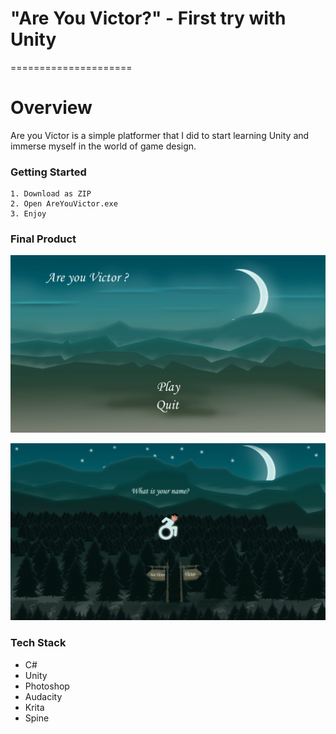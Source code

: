 # "Are You Victor?" - First try with Unity
=====================

# Overview

Are you Victor is a simple platformer that I did to start learning Unity and immerse myself in the world of game design.

### Getting Started

```
1. Download as ZIP
2. Open AreYouVictor.exe
3. Enjoy
```

### Final Product

!["Screenshot of Menu"](https://github.com/GabrielVaradi/AreYouVictor/blob/master/docs/Menu.png)

!["Screenshot of Game"](https://github.com/GabrielVaradi/AreYouVictor/blob/master/docs/Game.Png)


### Tech Stack
* C#
* Unity
* Photoshop
* Audacity
* Krita
* Spine
